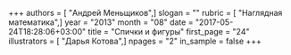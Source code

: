 +++
authors = [ "Андрей Меньщиков",]
slogan = ""
rubric = [ "Наглядная математика",]
year = "2013"
month = "08"
date = "2017-05-24T18:28:06+03:00"
title = "Спички и фигуры"
first_page = "24"
illustrators = [ "Дарья Котова",]
npages = "2"
in_sample = false
+++
